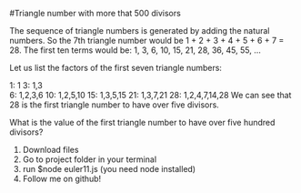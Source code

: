#Triangle number with more that 500 divisors

 The sequence of triangle numbers is generated by adding the natural numbers. So the 7th triangle number would be 1 + 2 + 3 + 4 + 5 + 6 + 7 = 28. The first ten terms would be:
 1, 3, 6, 10, 15, 21, 28, 36, 45, 55, ...

 Let us list the factors of the first seven triangle numbers:

  1: 1
  3: 1,3  
  6: 1,2,3,6
 10: 1,2,5,10
 15: 1,3,5,15
 21: 1,3,7,21
 28: 1,2,4,7,14,28
 We can see that 28 is the first triangle number to have over five divisors.

 What is the value of the first triangle number to have over five hundred divisors?


1. Download files
2. Go to project folder in your terminal
3. run $node euler11.js (you need node installed)
4. Follow me on github!
